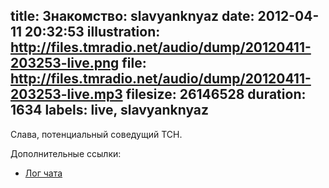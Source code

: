 title: Знакомство: slavyanknyaz
date: 2012-04-11 20:32:53
illustration: http://files.tmradio.net/audio/dump/20120411-203253-live.png
file: http://files.tmradio.net/audio/dump/20120411-203253-live.mp3
filesize: 26146528
duration: 1634
labels: live, slavyanknyaz
---
Слава, потенциальный соведущий ТСН.

Дополнительные ссылки:

- [Лог чата](http://files.tmradio.net/audio/dump/20120411-203253-live.log)
